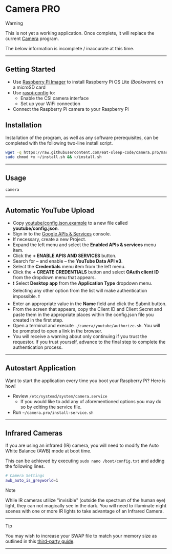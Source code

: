 # Camera PRO

> [!WARNING]
This is not yet a working application.   Once complete, it will replace the current [Camera](https://github.com/eat-sleep-code/camera) program.

The below information is incomplete / inaccurate at this time.

---

## Getting Started

- Use [Raspberry Pi Imager](https://www.raspberrypi.com/software) to install Raspberry Pi OS Lite *(Bookworm)* on a microSD card
- Use [raspi-config](https://www.raspberrypi.org/documentation/configuration/raspi-config.md) to:
  - Enable the CSI camera interface
  - Set up your WiFi connection
- Connect the Raspberry Pi camera to your Raspberry Pi


## Installation

Installation of the program, as well as any software prerequisites, can be completed with the following two-line install script.

```bash
wget -q https://raw.githubusercontent.com/eat-sleep-code/camera.pro/master/install.sh -O ~/install.sh
sudo chmod +x ~/install.sh && ~/install.sh
```

---

## Usage
```bash
camera
```

---

## Automatic YouTube Upload

- Copy [youtube/config.json.example](config.json.example) to a new file called __youtube/config.json__.
- Sign in to the [Google APIs & Services](https://console.cloud.google.com/apis/dashboard) console.
- If necessary, create a new Project.
- Expand the left menu and select the __Enabled APIs & services__ menu item.
- Click the __+ ENABLE APIS AND SERVICES__ button.
- Search for &ndash; and enable &ndash; the __YouTube Data API v3__.
- Select the __Credentials__ menu item from the left menu.
- Click the __+ CREATE CREDENTIALS__ button and select __OAuth client ID__ from the dropdown menu that appears.
- :heavy_exclamation_mark: Select __Desktop app__ from the __Application Type__ dropdown menu.  Selecting any other option from the list will make authentication impossible. :heavy_exclamation_mark:
- Enter an appropriate value in the __Name__ field and click the Submit button.   
- From the screen that appears, copy the Client ID and Client Secret and paste them in the appropriate places within the config.json file you created in the first step.
- Open a terminal and execute `./camera/youtube/authorize.sh`.  You will be prompted to open a link in the browser.
- You will receive a warning about only continuing if you trust the requestor.   If you trust yourself, advance to the final step to complete the authentication process.

---

## Autostart Application
Want to start the application every time you boot your Raspberry Pi?  Here is how!

* Review `/etc/systemd/system/camera.service`
   * If you would like to add any of aforementioned options you may do so by editing the service file.
* Run `~/camera.pro/install-service.sh`

---

## Infrared Cameras
If you are using an infrared (IR) camera, you will need to modify the Auto White Balance (AWB) mode at boot time.

This can be achieved by executing `sudo nano /boot/config.txt` and adding the following lines.

```bash
# Camera Settings 
awb_auto_is_greyworld=1
```

> [!NOTE]
> While IR cameras utilize "invisible" (outside the spectrum of the human eye) light, they can not magically see in the dark.   You will need to illuminate night scenes with one or more IR lights to take advantage of an Infrared Camera.

---

> [!TIP]
> You may wish to increase your SWAP file to match your memory size as outlined in this [third-party guide](https://pimylifeup.com/raspberry-pi-swap-file/).

---


